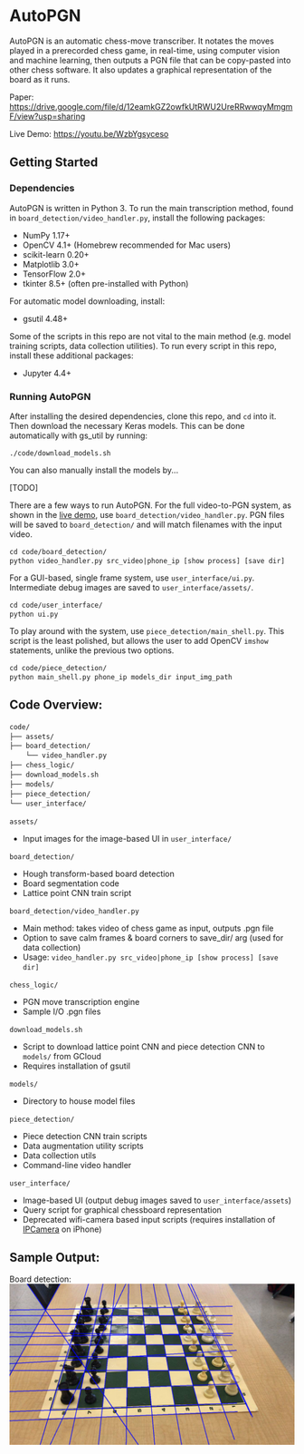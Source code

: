 # AutoPGN

AutoPGN is an automatic chess-move transcriber. It notates the moves played in a prerecorded chess game, in real-time, using computer vision and machine learning, then outputs a PGN file that can be copy-pasted into other chess software. It also updates a graphical representation of the board as it runs.

Paper: https://drive.google.com/file/d/12eamkGZ2owfkUtRWU2UreRRwwqyMmgmF/view?usp=sharing

Live Demo: https://youtu.be/WzbYgsyceso

## Getting Started

### Dependencies

AutoPGN is written in Python 3. To run the main transcription method, found in `board_detection/video_handler.py`, install the following packages:
 - NumPy 1.17+
 - OpenCV 4.1+ (Homebrew recommended for Mac users)
 - scikit-learn 0.20+
 - Matplotlib 3.0+
 - TensorFlow 2.0+
 - tkinter 8.5+ (often pre-installed with Python)

For automatic model downloading, install:
 - gsutil 4.48+

Some of the scripts in this repo are not vital to the main method (e.g. model training scripts, data collection utilities). To run every script in this repo, install these additional packages:
 - Jupyter 4.4+

### Running AutoPGN

After installing the desired dependencies, clone this repo, and `cd` into it. Then download the necessary Keras models. This can be done automatically with gs_util by running:
```
./code/download_models.sh
```
You can also manually install the models by...

[TODO]

There are a few ways to run AutoPGN. For the full video-to-PGN system, as shown in the [live demo](https://youtu.be/WzbYgsyceso), use `board_detection/video_handler.py`. PGN files will be saved to `board_detection/` and will match filenames with the input video.
```
cd code/board_detection/
python video_handler.py src_video|phone_ip [show process] [save dir]
```

For a GUI-based, single frame system, use `user_interface/ui.py`. Intermediate debug images are saved to `user_interface/assets/`.
```
cd code/user_interface/
python ui.py
```

To play around with the system, use `piece_detection/main_shell.py`. This script is the least polished, but allows the user to add OpenCV `imshow` statements, unlike the previous two options.
```
cd code/piece_detection/
python main_shell.py phone_ip models_dir input_img_path
```

## Code Overview:

```bash
code/
├── assets/
├── board_detection/
    └── video_handler.py
├── chess_logic/
├── download_models.sh
├── models/
├── piece_detection/
└── user_interface/
```

`assets/`
 - Input images for the image-based UI in `user_interface/`

`board_detection/`
 - Hough transform-based board detection
 - Board segmentation code
 - Lattice point CNN train script

`board_detection/video_handler.py`
 - Main method: takes video of chess game as input, outputs .pgn file
 - Option to save calm frames & board corners to save_dir/ arg (used for data collection)
 - Usage: `video_handler.py src_video|phone_ip [show process] [save dir]`

`chess_logic/`
 - PGN move transcription engine
 - Sample I/O .pgn files

`download_models.sh`
 - Script to download lattice point CNN and piece detection CNN to `models/` from GCloud
 - Requires installation of gsutil

`models/`
 - Directory to house model files

`piece_detection/`
 - Piece detection CNN train scripts
 - Data augmentation utility scripts
 - Data collection utils
 - Command-line video handler

`user_interface/`
 - Image-based UI (output debug images saved to `user_interface/assets`)
 - Query script for graphical chessboard representation
 - Deprecated wifi-camera based input scripts (requires installation of [IPCamera](https://apps.apple.com/us/app/ipcamera-high-end-networkcam/id570912928) on iPhone)

## Sample Output:

Board detection:
![board detection](readme_images/line_detect_1018.png)
